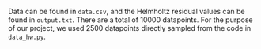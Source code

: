 Data can be found in `data.csv`, and the Helmholtz residual values can be found in `output.txt`. There are a total of 10000 datapoints. For the purpose of our project, we used 2500 datapoints directly sampled from the code in `data_hw.py`.
